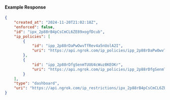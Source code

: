 <!-- Code generated for API Clients. DO NOT EDIT. -->

#### Example Response

```json
{
	"created_at": "2024-11-20T21:02:18Z",
	"enforced": false,
	"id": "ipx_2p88rB4pCsCmCL6ZE89xogfDcub",
	"ip_policies": [
		{
			"id": "ipp_2p88rDaPwOwvTfRev4a5nUolA2I",
			"uri": "https://api.ngrok.com/ip_policies/ipp_2p88rDaPwOwvTfRev4a5nUolA2I"
		},
		{
			"id": "ipp_2p88rDfgSenmTUUU4cWuz8KEOKr",
			"uri": "https://api.ngrok.com/ip_policies/ipp_2p88rDfgSenmTUUU4cWuz8KEOKr"
		}
	],
	"type": "dashboard",
	"uri": "https://api.ngrok.com/ip_restrictions/ipx_2p88rB4pCsCmCL6ZE89xogfDcub"
}
```
